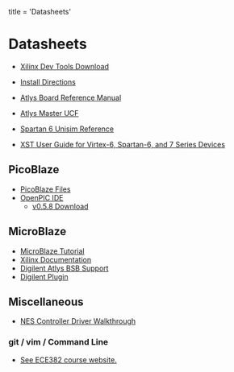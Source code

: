 title = 'Datasheets'

# Datasheets

- [Xilinx Dev Tools Download](http://www.xilinx.com/support/download/index.htm)
- [Install Directions](tutorial_install_directions.txt)

- [Atlys Board Reference Manual](Atlys_rm.pdf)
- [Atlys Master UCF](AtlysGeneral.ucf)
- [Spartan 6 Unisim Reference](spartan6_hdl.pdf)
- [XST User Guide for Virtex-6, Spartan-6, and 7 Series Devices](xst_v6s6.pdf)

## PicoBlaze

- [PicoBlaze
  Files](http://www.xilinx.com/ipcenter/processor_central/picoblaze/member/)
- [OpenPIC
  IDE](http://www.openpicide.org/content/about/)
  - [v0.5.8 Download](openPICIDE_v0.5.8_win_setup.exe)

## MicroBlaze

- [MicroBlaze Tutorial](microblaze_tutorial.docx)
- [Xilinx Documentation](http://www.xilinx.com/tools/microblaze.htm)
- [Digilent Atlys BSB Support](http://www.digilentinc.com/Products/Detail.cfm?Prod=ATLYS)
- [Digilent Plugin](http://www.digilentinc.com/Products/Detail.cfm?Prod=DIGILENT-PLUGIN)

## Miscellaneous

- [NES Controller Driver Walkthrough](nes_driver_walkthrough.html)

### git / vim / Command Line

- [See ECE382 course website.](http://www.ece382.com/datasheets/)

